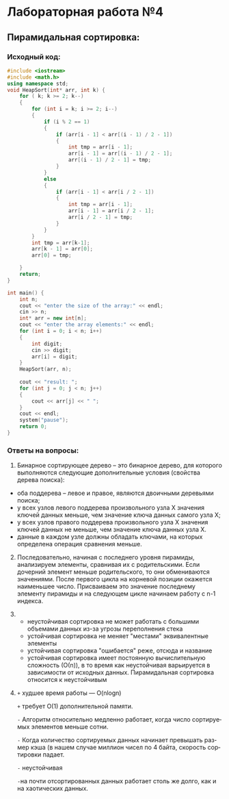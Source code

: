 # Лабораторная работа №4

## Пирамидальная сортировка:

### Исходный код:

```c++
#include <iostream>
#include <math.h>
using namespace std;
void HeapSort(int* arr, int k) {
	for ( k; k >= 2; k--)
	{
		for (int i = k; i >= 2; i--)
		{
			if (i % 2 == 1)
			{
				if (arr[i - 1] < arr[(i - 1) / 2 - 1])
				{
					int tmp = arr[i - 1];
					arr[i - 1] = arr[(i - 1) / 2 - 1];
					arr[(i - 1) / 2 - 1] = tmp;
				}
			}
			else
			{
				if (arr[i - 1] < arr[i / 2 - 1])
				{
					int tmp = arr[i - 1];
					arr[i - 1] = arr[i / 2 - 1];
					arr[i / 2 - 1] = tmp;
				}
			}
		}
		int tmp = arr[k-1];
		arr[k - 1] = arr[0];
		arr[0] = tmp;

	}
	return;
}

int main() {
	int n;
	cout << "enter the size of the array:" << endl;
	cin >> n;
	int* arr = new int[n];
	cout << "enter the array elements:" << endl;
	for (int i = 0; i < n; i++)
	{
		int digit;
		cin >> digit;
		arr[i] = digit;
	}
	HeapSort(arr, n);
	
	cout << "result: ";
	for (int j = 0; j < n; j++)
	{
		cout << arr[j] << " ";
	}
	cout << endl;
	system("pause");
	return 0;
}
```

### Ответы на вопросы:

1. Бинарное сортирующее дерево – это бинарное дерево, для которого выполняются следующие дополнительные условия (свойства дерева поиска):

* оба поддерева – левое и правое, являются двоичными деревьями поиска;
* у всех узлов левого поддерева произвольного узла X значения ключей данных меньше, чем значение ключа данных самого узла X;
* у всех узлов правого поддерева произвольного узла X значения ключей данных не меньше, чем значение ключа данных узла X.
* данные в каждом узле должны обладать ключами, на которых определена операция сравнения меньше.

2. Последовательно, начиная с последнего уровня пирамиды, анализируем элементы, сравнивая их с родительскими. Если дочерний элемент меньше родительского, то они обмениваются значениями. После первого цикла на корневой позиции окажется наименьшее число. Присваиваем это значение последнему элементу пирамиды и на следующем цикле начинаем работу с n-1 индекса. 

3. * неустойчивая сортировка не может работать с большими объемами данных из-за угрозы переполнения стека
   * устойчивая сортировка не меняет "местами" эквивалентные элементы
   * устойчивая сортировка "ошибается" реже, отсюда и название
   * устойчивая сортировка имеет постоянную вычислительную сложность (О(n)), в то время как неустойчивая варьируется в зависимости от исходных данных.
   Пирамидальная сортировка относится к неустойчивым

4. `+` худшее время работы — O(nlogn)

   `+` требует O(1) дополнительной памяти.

   `-` Ал­го­ритм от­но­си­тель­но мед­лен­но ра­бо­та­ет, ко­гда чис­ло сор­ти­руе­мых эле­мен­тов мень­ше сот­ни.

   `-` Ко­гда ко­ли­че­ство сор­ти­руе­мых дан­ных на­чи­на­ет пре­вы­шать раз­мер кэ­ша (в на­шем слу­чае мил­ли­он чи­сел по 4 бай­та, ско­рость сор­ти­ров­ки па­да­ет.

   `-` неустойчивая

   `-`на почти отсортированных данных работает столь же долго, как и на хаотических данных.